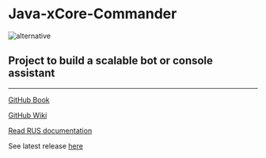 # Java-xCore-Commander
![alternative](https://i.ibb.co/mvXt6kv/x-Core-logo-cuted.png)
## Project to build a scalable bot or console assistant

<hr>

[GitHub Book](https://xcore-apploidx.gitbook.io/xcore/~/drafts/-LZVpHC9ggxVBAHWKEXb/primary/)

[GitHub Wiki](https://github.com/AppLoidx/Java-xCore-Commander/wiki/Main-page)
 
[Read RUS documentation](https://github.com/AppLoidx/Java-xCore-Commander/blob/master/documentation/Java-xcore-Documentation%201.0.pdf)
 
See latest release [here](https://github.com/AppLoidx/Java-xCore-Commander/releases)
